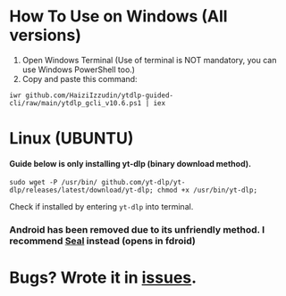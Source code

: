 # How To Use on Windows (All versions)
1. Open Windows Terminal (Use of terminal is NOT mandatory, you can use Windows PowerShell too.)
2. Copy and paste this command: 
```
iwr github.com/HaiziIzzudin/ytdlp-guided-cli/raw/main/ytdlp_gcli_v10.6.ps1 | iex
```

# Linux (UBUNTU)
#### Guide below is only installing yt-dlp (binary download method).
```
sudo wget -P /usr/bin/ github.com/yt-dlp/yt-dlp/releases/latest/download/yt-dlp; chmod +x /usr/bin/yt-dlp;
```
Check if installed by entering `yt-dlp` into terminal.

### Android has been removed due to its unfriendly method. I recommend [Seal](https://f-droid.org/en/packages/com.junkfood.seal/) instead (opens in fdroid)

# Bugs? Wrote it in [issues](https://github.com/HaiziIzzudin/ytdlp-guided-cli/issues).

